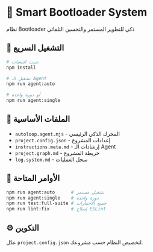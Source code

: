 # 🤖 Smart Bootloader System

نظام Bootloader ذكي للتطوير المستمر والتحسين التلقائي

## 🚀 التشغيل السريع

```bash
# تثبيت التبعيات
npm install

# تشغيل الـ Agent
npm run agent:auto

# أو دورة واحدة
npm run agent:single
```

## 📁 الملفات الأساسية

- `autoloop.agent.mjs` - المحرك الذكي الرئيسي
- `project.config.json` - إعدادات المشروع
- `instructions.meta.md` - إرشادات الـ Agent
- `project.graph.md` - خريطة المشروع
- `log.system.md` - سجل العمليات

## 🔧 الأوامر المتاحة

```bash
npm run agent:auto      # تشغيل مستمر
npm run agent:single    # دورة واحدة
npm run test:full-suite # جميع الاختبارات
npm run lint:fix        # إصلاح ESLint
```

## ⚙️ التكوين

عدّل `project.config.json` لتخصيص النظام حسب مشروعك.